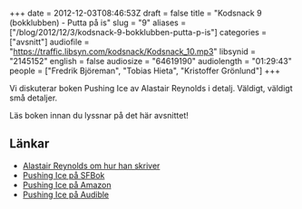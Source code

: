 +++
date = 2012-12-03T08:46:53Z
draft = false
title = "Kodsnack 9 (bokklubben) - Putta på is"
slug = "9"
aliases = ["/blog/2012/12/3/kodsnack-9-bokklubben-putta-p-is"]
categories = ["avsnitt"]
audiofile = "https://traffic.libsyn.com/kodsnack/Kodsnack_10.mp3"
libsynid = "2145152"
english = false
audiosize = "64619190"
audiolength = "01:29:43"
people = ["Fredrik Björeman", "Tobias Hieta", "Kristoffer Grönlund"]
+++

Vi diskuterar boken Pushing Ice av Alastair Reynolds i detalj. Väldigt, väldigt små detaljer.

 Läs boken innan du lyssnar på det här avsnittet!

## Länkar ##

* [Alastair Reynolds om hur han skriver](http://www.alastairreynolds.com/id19.html)
* [Pushing Ice på SFBok](http://www.sfbok.se/asp/artikel.asp?VolumeID=78889)
* [Pushing Ice på Amazon](http://www.amazon.com/gp/product/0441015026/ref=as_li_qf_sp_asin_il_tl?ie=UTF8&camp=1789&creative=9325&creativeASIN=0441015026&linkCode=as2&tag=kodsnack-20)
* [Pushing Ice på Audible](http://www.audible.com/pd/ref=sr_1_1?asin=B0049WSD36&qid=1350370071&sr=1-1)

